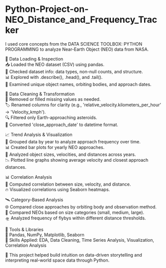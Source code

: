 # Python-Project-on-NEO_Distance_and_Frequency_Tracker  
I used core concepts from the DATA SCIENCE TOOLBOX: PYTHON PROGRAMMING to analyze Near-Earth Object (NEO) data from NASA.

🌠 Data Loading & Inspection  
📥 Loaded the NEO dataset (CSV) using pandas.  
🧾 Checked dataset info: data types, non-null counts, and structure.  
📊 Explored with .describe(), .head(), and .tail().  
📌 Examined unique object names, orbiting bodies, and approach dates.

🧹 Data Cleaning & Transformation  
🧼 Removed or filled missing values as needed.  
🏷️ Renamed columns for clarity (e.g., 'relative_velocity.kilometers_per_hour' → 'Velocity_kmph').  
🔍 Filtered only Earth-approaching asteroids.  
📅 Converted 'close_approach_date' to datetime format.

📈 Trend Analysis & Visualization  
📆 Grouped data by year to analyze approach frequency over time.  
📊 Created bar plots for yearly NEO approaches.  
🚀 Analyzed object sizes, velocities, and distances across years.  
📉 Plotted line graphs showing average velocity and closest approach distances.  

📊 Correlation Analysis  
🧊 Computed correlation between size, velocity, and distance.  
🔥 Visualized correlations using Seaborn heatmaps.

🛰️ Category-Based Analysis  
🌐 Compared close approaches by orbiting body and observation method.  
📏 Compared NEOs based on size categories (small, medium, large).  
🛸 Analyzed frequency of flybys within different distance thresholds.

🧠 Tools & Libraries  
🔧 Pandas, NumPy, Matplotlib, Seaborn  
📅 Skills Applied: EDA, Data Cleaning, Time Series Analysis, Visualization, Correlation Analysis

📌 This project helped build intuition on data-driven storytelling and interpreting real-world space data through Python.
